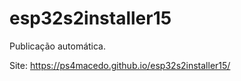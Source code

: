 # esp32s2installer15

Publicação automática.

Site: https://ps4macedo.github.io/esp32s2installer15/
